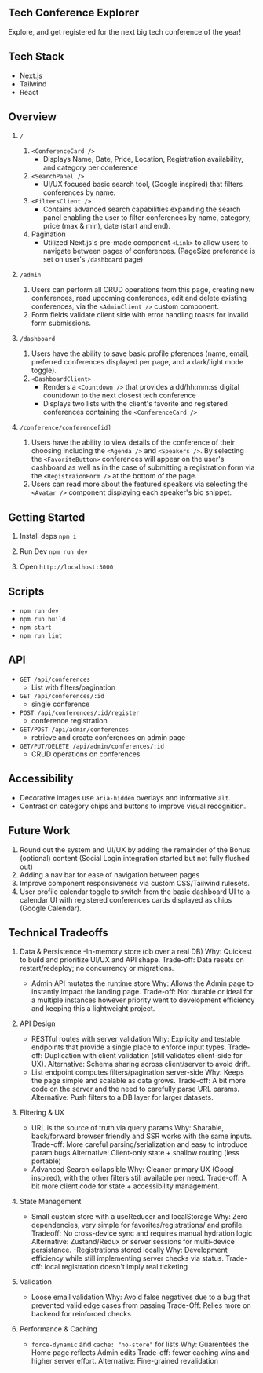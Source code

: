 ## Tech Conference Explorer

Explore, and get registered for the next big tech conference of the year! 

## Tech Stack
- Next.js
- Tailwind 
- React

## Overview

1. ```/```
    1. ```<ConferenceCard />```
        - Displays Name, Date, Price, Location, Registration availability, and category per conference
    2. ```<SearchPanel />```
        - UI/UX focused basic search tool, (Google inspired) that filters conferences by name.
    3. ```<FiltersClient />```
        - Contains advanced search capabilities expanding the search panel enabling the user to filter conferences by name, category, price (max & min), date (start and end).
    3. Pagination
        - Utilized Next.js's pre-made component ```<Link>``` to allow users to navigate between pages of conferences. (PageSize preference is set on user's ```/dashboard``` page)

2. ```/admin```
    1. Users can perform all CRUD operations from this page, creating new conferences, read upcoming conferences, edit and delete existing conferences, via the ```<AdminClient />``` custom component.
    2. Form fields validate client side with error handling toasts for invalid form submissions. 


3. ```/dashboard```
    1. Users have the ability to save basic profile pferences (name, email, preferred conferences displayed per page, and a dark/light mode toggle). 
    2. ```<DashboardClient>``` 
        - Renders a ```<Countdown />``` that provides a dd/hh:mm:ss digital countdown to the next closest tech conference 
        - Displays two lists with the client's favorite and registered conferences containing the ```<ConferenceCard />```

4. ```/conference/conference[id]```
    1. Users have the ability to view details of the conference of their choosing including the ```<Agenda />``` and ```<Speakers />```. By selecting the ```<FavoriteButton>``` conferences will appear on the user's dashboard as well as in the case of submitting a registration form via the ```<RegistraionForm />``` at the bottom of the page.
    2. Users can read more about the featured speakers via selecting the ```<Avatar />``` component displaying each speaker's bio snippet.


## Getting Started
1) Install deps
```npm i```

2) Run Dev
```npm run dev```

3) Open
```http://localhost:3000```

## Scripts
- ```npm run dev``` 
- ```npm run build``` 
- ```npm start``` 
- ```npm run lint```

## API
- ```GET /api/conferences``` 
    - List with filters/pagination
- ```GET /api/conferences/:id```
    - single conference
- ```POST /api/conferences/:id/register```
    - conference registration
- ```GET/POST /api/admin/conferences```
    - retrieve and create conferences on admin page
- ```GET/PUT/DELETE /api/admin/conferences/:id```
    - CRUD operations on conferences 

## Accessibility
- Decorative images use ```aria-hidden``` overlays and informative ```alt```.
- Contrast on category chips and buttons to improve visual recognition.

## Future Work
1. Round out the system and UI/UX by adding the remainder of the Bonus (optional) content (Social Login integration started but not fully flushed out)
2. Adding a nav bar for ease of navigation between pages
3. Improve component responsiveness via custom CSS/Tailwind rulesets.
4. User profile calendar toggle to switch from the basic dashboard UI to a calendar UI with registered conferences cards displayed as chips (Google Calendar).

## Technical Tradeoffs
1. Data & Persistence
    -In-memory store (db over a real DB)
        Why: Quickest to build and prioritize UI/UX and API shape.
        Trade-off: Data resets on restart/redeploy; no concurrency or migrations. 

    - Admin API mutates the runtime store
        Why: Allows the Admin page to instantly impact the landing page.
        Trade-off: Not durable or ideal for a multiple instances however priority went to development efficiency and keeping this a lightweight project.

2. API Design
    - RESTful routes with server validation
        Why: Explicity and testable endpoints that provide a single place to enforce input types.
        Trade-off: Duplication with client validation (still validates client-side for UX).
        Alternative: Schema sharing across client/server to avoid drift.
    - List endpoint computes filters/pagination server-side
        Why: Keeps the page simple and scalable as data grows.
        Trade-off: A bit more code on the server and the need to carefully parse URL params.
        Alternative: Push filters to a DB layer for larger datasets.

3. Filtering & UX
    - URL is the source of truth via query params
        Why: Sharable, back/forward browser friendly and SSR works with the same inputs.
        Trade-off: More careful parsing/serialization and easy to introduce param bugs
        Alternative: Client-only state + shallow routing (less portable)
    - Advanced Search collapsible
        Why: Cleaner primary UX (Googl inspired), with the other filters still available per need.
        Trade-off: A bit more client code for state + accessibility management. 

4. State Management
    - Small custom store with a useReducer and localStorage
        Why: Zero dependencies, very simple for favorites/registrations/ and profile.
        Tradeoff: No cross-device sync and requires manual hydration logic
        Alternative: Zustand/Redux or server sessions for multi-device persistance.
    -Registrations stored locally 
        Why: Development efficiency while still implementing server checks via status.
        Trade-off: local registration doesn't imply real ticketing
5. Validation
    - Loose email validation
        Why: Avoid false negatives due to a bug that prevented valid edge cases from passing
        Trade-Off: Relies more on backend for reinforced checks
6. Performance & Caching
    - ```force-dynamic``` and ```cache: "no-store"``` for lists
        Why: Guarentees the Home page reflects Admin edits 
        Trade-off: fewer caching wins and higher server effort.
        Alternative: Fine-grained revalidation 
 
        
    







